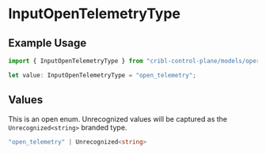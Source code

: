 # InputOpenTelemetryType

## Example Usage

```typescript
import { InputOpenTelemetryType } from "cribl-control-plane/models/operations";

let value: InputOpenTelemetryType = "open_telemetry";
```

## Values

This is an open enum. Unrecognized values will be captured as the `Unrecognized<string>` branded type.

```typescript
"open_telemetry" | Unrecognized<string>
```